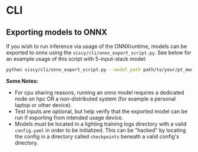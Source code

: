 # CLI

## Exporting models to ONNX

If you wish to run inference via usage of the ONNXruntime, models can be exported to onnx using the `viscy/cli/onnx_export_script.py`. See below for an example usage of this script with 5-input-stack model:

```bash
python viscy/cli/onnx_export_script.py --model_path path/to/your/pt_model.pt --stack_depth 5 --export_path intended/path/to/model/export.onnx --test_input path/to/test/input.npy
```

**Some Notes:**

* For cpu sharing reasons, running an onnx model requires a dedicated node on hpc OR a non-distributed system (for example a personal laptop or other device).
* Test inputs are optional, but help verify that the exported model can be run if exporting from intended usage device.
* Models must be located in a lighting training logs directory with a valid `config.yaml` in order to be initialized. This can be "hacked" by locating the config in a directory called `checkpoints` beneath a valid config's directory.